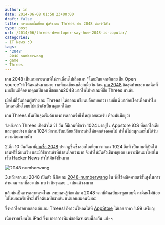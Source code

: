 ```yaml
---
author: in
date: 2014-06-08 01:58:23+00:00
draft: false
title: การตลาดชั้นเยี่ยม ผู้สร้างเกม Threes บ่น 2048 ดังกว่าได้ไง
type: post
url: /2014/06/threes-developer-say-how-2048-is-popular/
categories:
- IT News :D
tags:
- '2048'
- 2048 numberwang
- game
- Threes
---
```


เกม 2048 เป็นเกมกระดานที่ให้เราเลื่อนไปเลื่อนมา "โดยมันแจกฟรีและเป็น Open source"ทำให้คนเล่นมากมาย จากที่ผมเขียนบล็อกเมื่อวันก่อน [เกม 2048](https://www.cyruszh.com/2048-game-how-to-play-with-7-tips/) ข้อสุดท้ายของเทคนิคที่ผมเขียนก็คือหากคุณเป็นคนที่ชอบเกม2048 มากให้ไปหาเกมที่ชื่อ Threes มาเล่น

<!-- more -->

เมื่อไม่กี่วันก่อนผู้สร้างเกม Threes! ได้ออกมาเขียนบล็อกบอกว่า เกมชั้นนี่ มาก่อนใครเพื่อนทำไมโดนคนอื่นโขมยไปแล้วดังเป็นพลุแตกได้ละ

เกม Threes นั้นเป็นจุดเริ่มต้นของการลอกครั้งยิ่งใหญ่เลยละครับ เรื่องมันมีอยู่ว่า

1.หลังจาก Threes เปิดตัวได้ 21 วัน ก็มีเกมที่ชื่อว่า 1024 มาอยู่ใน Appstore iOS ที่ลอกไอเดีย และทุกอย่าง แต่เกม 1024 มีการปรับเปลี่ยนวิธีการเล่นให้แตกต่างออกไป ทำให้ไม่สนุกและไม่ได้รับความนิยมมากนัก

2.อีก 10 วันถัดมามี[เกมชื่อ 2048](https://www.cyruszh.com/2048-game-how-to-play-with-7-tips/) ปรากฏขึ้นซึ่งลอกไอเดียมาจากเกม 1024 อีกที เป็นเกมที่เปิดให้เล่นฟรีได้บนเว็บ และมีวิธีการเล่นที่น่าสนใจกว่ามาก จึงทำให้มันดัวเป็นพลุแตก เพราะมีคนมาโพสในเว็บ Hacker News ทำให้มันดังขึ้นมาก

![2048 numberwang](https://www.cyruszh.com/wp-content/uploads/2014/06/image1.jpg)


3.หลังจากเกม 2048 เปิดตัว ก็เกิดเกม [2048-numberwang](http://louhuang.com/2048-numberwang/) ขึ้น ซึ่งใช้คณิตศาสตร์ชั้นสูงในการคำนวณ จากที่ลองเล่น พบว่า กินจุดเลย... เล่นแล้วงงมาก



แล้วมันเป็นการตลาดตรงไหน เราทุกคนรู้จักแต่เกม 2048 หากมีต้นฉบับมาพูดแบบนี้ คงมีคนไม่น้อยใช่ไหมละครับที่จะไปซื้อต้นฉบับมาเล่น แน่นอนผมคนนึงละ

ซึ่งหากใครอยากลองเล่นเกม Threes! ก็ดาวน์โหลดได้ที่ [AppStore](https://itunes.apple.com/th/app/threes!/id779157948?mt=8) ได้เลย ราคา 1.99 เหรียญ



เนื่องจากเขียนใน iPad ซึ่งยากต่อการพิมพ์ขอตัดจบตรงนี้ละกัน แฮ่~~


